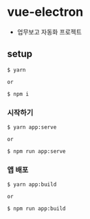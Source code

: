# vue-electron
- 업무보고 자동화 프로젝트

## setup
```
$ yarn

or

$ npm i
```

### 시작하기
```
$ yarn app:serve

or

$ npm run app:serve
```

### 앱 배포
```
$ yarn app:build

or

$ npm run app:build
```

